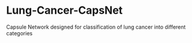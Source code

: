 # Lung-Cancer-CapsNet
Capsule Network designed for classification of lung cancer into different categories
